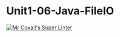 # Unit1-06-Java-FileIO
[![Mr Coxall's Super Linter](https://github.com/ICS4U-Programming-TitwechW/Unit1-06-Java-FileIO/workflows/Mr%20Coxall's%20Super%20Linter/badge.svg)](https://github.com/ICS4U-Programming-TitwechW/Unit1-06-Java-FileIO/actions/)
